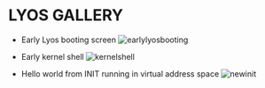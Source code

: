 LYOS GALLERY
===========

* Early Lyos booting screen
![earlylyosbooting][1]



* Early kernel shell
![kernelshell][2]

* Hello world from INIT running in virtual address space
![newinit][3]


  [1]: http://jimx.1x.net/images/Screenshot.png
  [2]: http://jimx.1x.net/images/Screenshot-1.png
  [3]: http://jimx.1x.net/images/screenshot-2.png

